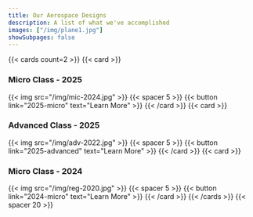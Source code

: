 ```yaml
---
title: Our Aerospace Designs
description: A list of what we've accomplished
images: ["/img/plane1.jpg"]
showSubpages: false
---
```


{{< cards count=2 >}}
{{< card >}}
### Micro Class - 2025
{{< img src="/img/mic-2024.jpg" >}}
{{< spacer 5 >}}
{{< button link="2025-micro" text="Learn More" >}}
{{< /card >}}
{{< card >}}
### Advanced Class - 2025
{{< img src="/img/adv-2022.jpg" >}}
{{< spacer 5 >}}
{{< button link="2025-advanced" text="Learn More" >}}
{{< /card >}}
{{< card >}}
### Micro Class - 2024
{{< img src="/img/reg-2020.jpg" >}}
{{< spacer 5 >}}
{{< button link="2024-micro" text="Learn More" >}}
{{< /card >}}
{{< /cards >}}
{{< spacer 20 >}}



